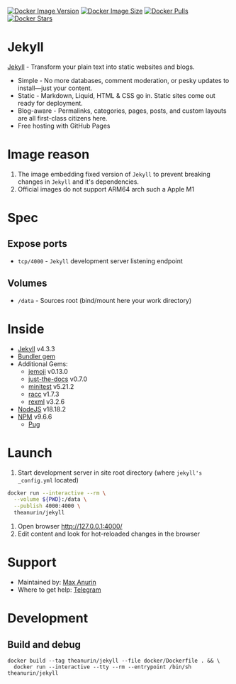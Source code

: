 [![Docker Image Version](https://img.shields.io/docker/v/theanurin/jekyll?sort=date&label=Version)](https://hub.docker.com/r/theanurin/jekyll/tags)
[![Docker Image Size](https://img.shields.io/docker/image-size/theanurin/jekyll?label=Image%20Size)](https://hub.docker.com/r/theanurin/jekyll/tags)
[![Docker Pulls](https://img.shields.io/docker/pulls/theanurin/jekyll?label=Pulls)](https://hub.docker.com/r/theanurin/jekyll)
[![Docker Stars](https://img.shields.io/docker/stars/theanurin/jekyll?label=Docker%20Stars)](https://hub.docker.com/r/theanurin/jekyll)

# Jekyll

[Jekyll](https://jekyllrb.com/) - Transform your plain text into static websites and blogs.

* Simple - No more databases, comment moderation, or pesky updates to install—just your content.
* Static - Markdown, Liquid, HTML & CSS go in. Static sites come out ready for deployment.
* Blog-aware - Permalinks, categories, pages, posts, and custom layouts are all first-class citizens here.
* Free hosting with GitHub Pages

# Image reason

1. The image embedding fixed version of `Jekyll` to prevent breaking changes in `Jekyll` and it's dependencies.
1. Official images do not support ARM64 arch such a Apple M1


# Spec

## Expose ports

* `tcp/4000` - `Jekyll` development server listening endpoint


## Volumes

* `/data` - Sources root (bind/mount here your work directory)


# Inside

* [Jekyll](https://jekyllrb.com/) v4.3.3
* [Bundler gem](https://rubygems.org/gems/bundler)
* Additional Gems:
	* [jemoji](https://rubygems.org/gems/jemoji) v0.13.0
	* [just-the-docs](https://rubygems.org/gems/just-the-docs) v0.7.0
	* [minitest](https://rubygems.org/gems/minitest) v5.21.2
	* [racc](https://rubygems.org/gems/racc) v1.7.3
	* [rexml](https://rubygems.org/gems/rexml) v3.2.6
* [NodeJS](https://nodejs.org/) v18.18.2
* [NPM](https://www.npmjs.com/) v9.6.6
	* [Pug](https://www.npmjs.com/package/pug)

# Launch
1. Start development server in site root directory (where `jekyll's _config.yml` located)
  ```bash
  docker run --interactive --rm \
    --volume ${PWD}:/data \
    --publish 4000:4000 \
    theanurin/jekyll
  ```
1. Open browser http://127.0.0.1:4000/
1. Edit content and look for hot-reloaded changes in the browser


# Support

* Maintained by: [Max Anurin](https://anurin.name/)
* Where to get help: [Telegram](https://t.me/theanurin)


# Development
## Build and debug
```shell
docker build --tag theanurin/jekyll --file docker/Dockerfile . && \
  docker run --interactive --tty --rm --entrypoint /bin/sh theanurin/jekyll
```